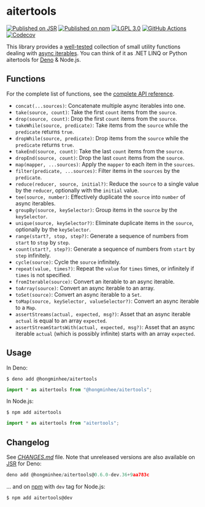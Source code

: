 <!-- deno-fmt-ignore-file -->

aitertools
==========

[![Published on JSR][JSR badge]][JSR]
[![Published on npm][npm badge]][npm]
[![LGPL 3.0][License badge]](./LICENSE)
[![GitHub Actions][GitHub Actions status badge]][GitHub Actions]
[![Codecov][Codecov badge]][Codecov]

This library provides a [well-tested][Codecov] collection of small utility
functions dealing with [async iterables].  You can think of it as .NET LINQ or
Python aitertools for [Deno] & Node.js.

[JSR badge]: https://jsr.io/badges/@hongminhee/aitertools?
[JSR]: https://jsr.io/@hongminhee/aitertools
[npm badge]: https://img.shields.io/npm/v/aitertools
[npm]: https://www.npmjs.com/package/aitertools
[License badge]: https://img.shields.io/github/license/dahlia/aitertools
[Deno Doc badge]: https://img.shields.io/badge/api-deno%20doc-blue
[GitHub Actions]: https://github.com/dahlia/aitertools/actions/workflows/build.yaml
[GitHub Actions status badge]: https://github.com/dahlia/aitertools/actions/workflows/build.yaml/badge.svg
[Codecov badge]: https://codecov.io/gh/dahlia/aitertools/branch/main/graph/badge.svg?token=UBDX4Inrz6
[Codecov]: https://codecov.io/gh/dahlia/aitertools
[async iterables]: https://developer.mozilla.org/en-US/docs/Web/JavaScript/Reference/Statements/for-await...of
[Deno]: https://deno.com/


Functions
---------

For the complete list of functions, see the [complete API reference][JSR].

 -  `concat(...sources)`: Concatenate multiple async iterables into one.
 -  `take(source, count)`: Take the first `count` items from the `source`.
 -  `drop(source, count)`: Drop the first `count` items from the `source`.
 -  `takeWhile(source, predicate)`: Take items from the `source` while the
    `predicate` returns `true`.
 -  `dropWhile(source, predicate)`: Drop items from the `source` while the
    `predicate` returns `true`.
 -  `takeEnd(source, count)`: Take the last `count` items from the `source`.
 -  `dropEnd(source, count)`: Drop the last `count` items from the `source`.
 -  `map(mapper, ...sources)`: Apply the `mapper` to each item in the `sources`.
 -  `filter(predicate, ...sources)`: Filter items in the `sources` by the
    `predicate`.
 -  `reduce(reducer, source, initial?)`: Reduce the `source` to a single value
    by the `reducer`, optionally with the `initial` value.
 -  `tee(source, number)`: Effectively duplicate the `source` into `number`
    of async iterables.
 -  `groupBy(source, keySelector)`: Group items in the `source` by the
    `keySelector`.
 -  `unique(source, keySelector?)`: Eliminate duplicate items in the `source`,
    optionally by the `keySelector`.
 -  `range(start?, stop, step?)`: Generate a sequence of numbers from `start`
    to `stop` by `step`.
 -  `count(start?, step?)`: Generate a sequence of numbers from `start` by
    `step` infinitely.
 -  `cycle(source)`: Cycle the `source` infinitely.
 -  `repeat(value, times?)`: Repeat the `value` for `times` times, or
    infinitely if `times` is not specified.
 -  `fromIterable(source)`: Convert an iterable to an async iterable.
 -  `toArray(source)`: Convert an async iterable to an array.
 -  `toSet(source)`: Convert an async iterable to a `Set`.
 -  `toMap(source, keySelector, valueSelector?)`: Convert an async iterable to
    a `Map`.
 -  `assertStreams(actual, expected, msg?)`: Asset that an async iterable
    `actual` is equal to an array `expected`.
 -  `assertStreamStartsWith(actual, expected, msg?)`: Asset that an async
    iterable `actual` (which is possibly infinite) starts with an array
    `expected`.


Usage
-----

In Deno:

~~~ console
$ deno add @hongminhee/aitertools
~~~

~~~ typescript
import * as aitertools from "@hongminhee/aitertools";
~~~

In Node.js:

~~~ console
$ npm add aitertools
~~~

~~~ typescript
import * as aitertools from "aitertools";
~~~


Changelog
---------

See *[CHANGES.md](CHANGES.md)* file.  Note that unreleased versions are also
available on [JSR] for Deno:

~~~ typescript
deno add @hongminhee/aitertools@0.6.0-dev.36+9aa783c
~~~

… and on [npm] with `dev` tag for Node.js:

~~~ console
$ npm add aitertools@dev
~~~
